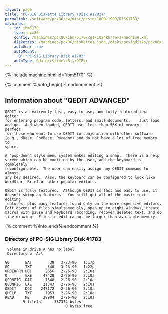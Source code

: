 ```yaml
---
layout: page
title: "PC-SIG Diskette Library (Disk #1783)"
permalink: /software/pcx86/sw/misc/pcsig/1000-1999/DISK1783/
machines:
  - id: ibm5170
    type: pcx86
    config: /machines/pcx86/ibm/5170/cga/1024kb/rev3/machine.xml
    diskettes: /machines/pcx86/diskettes.json,/disks/pcsigdisks/pcx86/diskettes.json
    autoGen: true
    autoMount:
      B: "PC-SIG Library Disk #1783"
    autoType: $date\r$time\rB:\rDIR\r
---
```


{% include machine.html id="ibm5170" %}

{% comment %}info_begin{% endcomment %}

## Information about "QEDIT ADVANCED"

    QEDIT is an extremely fast, easy-to-use, and fully-featured text editor
    for entering program code, letters, and small documents.    Just load
    and go.  And when loaded, QEDIT uses less than 56K of memory -- perfect
    for those who want to use QEDIT in conjunction with other software
    (e.g., dBase, FoxBase, Paradox) and do not have a lot of free memory to
    spare.
    
    A "pop-down" style menu system makes editing a snap.  There is a help
    screen which can be modified by the user, and the keyboard is completely
    reconfigurable.  The user can easily assign any QEDIT command to almost
    any key desired.  Also, the keyboard can be configured to look like
    WordStar, Brief or other popular editors.
    
    QEDIT is fully featured.  Although QEDIT is fast and easy to use, it
    doesn't skimp on features.  You still get all of the basic text editing
    features, plus many features found only on the more expensive editors.
    Edit dozens of files simultaneously, open up to eight windows, create
    macros with pause and keyboard recording, recover deleted text, and do
    line drawing.  Files to edit cannot be larger than available memory.
{% comment %}info_end{% endcomment %}


### Directory of PC-SIG Library Disk #1783

     Volume in drive A has no label
     Directory of A:\

    GO       BAT        38   3-23-90   1:17p
    GO       TXT       540   3-23-90   1:22p
    ORDERFRM DOC      2656   2-26-90   2:10a
    Q        EXE     47420   2-26-90   2:10a
    QCONFIG  DAT      7348   2-26-90   2:10a
    QCONFIG  EXE     21343   2-26-90   2:10a
    QEDIT    DOC    247172   2-26-90   2:10a
    QHELP    TXT      1953   2-26-90   2:10a
    READ     ME      28904   2-26-90   2:10a
            9 file(s)     357374 bytes
                               0 bytes free
